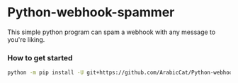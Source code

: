 # Python-webhook-spammer
This simple python program can spam a webhook with any message to you're liking.

### How to get started
```sh
python -m pip install -U git+https://github.com/ArabicCat/Python-webhook-spammer/blob/main/main.py # requires python and git to be installed
```
